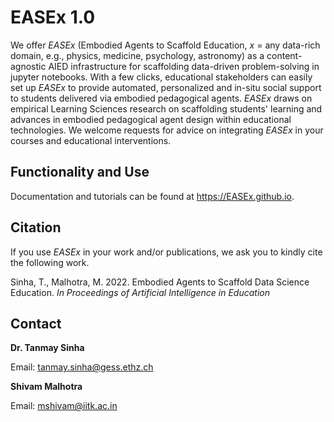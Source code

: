 # EASEx 1.0

We offer _EASEx_ (Embodied Agents to Scaffold Education, _x_ = any data-rich domain, e.g., physics, medicine, psychology, astronomy) as a content-agnostic AIED infrastructure for scaffolding data-driven problem-solving in jupyter notebooks. With a few clicks, educational stakeholders can easily set up _EASEx_ to provide automated, personalized and in-situ social support to students delivered via embodied pedagogical agents. _EASEx_ draws on empirical Learning Sciences research on scaffolding students' learning and advances in embodied pedagogical agent design within educational technologies. We welcome requests for advice on integrating _EASEx_ in your courses and educational interventions.

## Functionality and Use

Documentation and tutorials can be found at https://EASEx.github.io.


## Citation

If you use _EASEx_ in your work and/or publications, we ask you to kindly cite the following work.

Sinha, T., Malhotra, M. 2022. Embodied Agents to Scaffold Data Science Education. _In Proceedings of Artificial Intelligence in Education_


## Contact

**Dr. Tanmay Sinha**

Email: tanmay.sinha@gess.ethz.ch

**Shivam Malhotra**

Email: mshivam@iitk.ac.in
